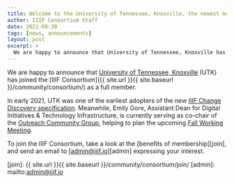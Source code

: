 ```yaml
---
title: Welcome to the University of Tennessee, Knoxville, the newest member of the IIIF Consortium!
author: IIIF Consortium Staff
date: 2021-09-30
tags: [news, announcements]
layout: post
excerpt: >
  We are happy to announce that University of Tennessee, Knoxville has joined the Consortium as a full member. 
---
```


We are happy to announce that [University of Tennessee, Knoxville](https://www.lib.utk.edu/) (UTK) has joined the [IIIF Consortium]({{ site.url }}{{ site.baseurl }}/community/consortium/) as a full member. 

In early 2021, UTK was one of the earliest adopters of the new [IIIF Change Discovery specification](https://iiif.io/api/discovery/1.0/). Meanwhile, Emily Gore, Assistant Dean for Digital Initiatives & Technology Infrastructure, is currently serving as co-chair of the [Outreach Community Group](https://iiif.io/community/groups/outreach/), helping to plan the upcoming [Fall Working Meeting](https://iiif.io/event/2021/fall_working_meeting/).

To join the IIIF Consortium, take a look at the [benefits of membership][join], and send an email to [admin@iiif.io][admin] expressing your interest.

[join]: {{ site.url }}{{ site.baseurl }}/community/consortium/join/
[admin]: mailto:admin@iiif.io
